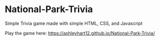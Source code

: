 # National-Park-Trivia
Simple Trivia game made with simple HTML, CSS, and Javascript

Play the game here: 
https://ashleyhart12.github.io/National-Park-Trivia/


